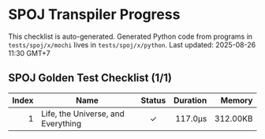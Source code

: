 # SPOJ Transpiler Progress

This checklist is auto-generated.
Generated Python code from programs in `tests/spoj/x/mochi` lives in `tests/spoj/x/python`.
Last updated: 2025-08-26 11:30 GMT+7

## SPOJ Golden Test Checklist (1/1)
| Index | Name | Status | Duration | Memory |
|------:|------|:-----:|---------:|-------:|
| 1 | Life, the Universe, and Everything | ✓ | 117.0µs | 312.00KB |
